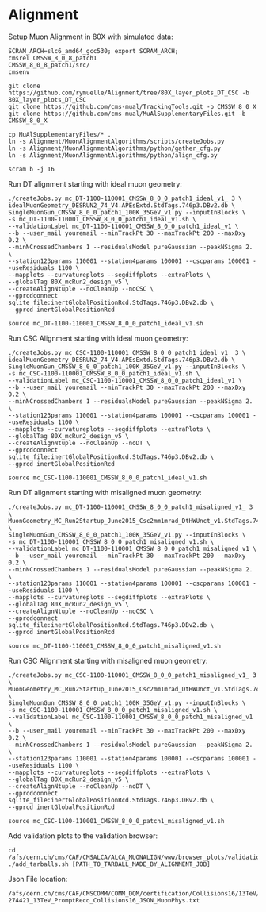 # Alignment

Setup Muon Alignment in 80X with simulated data:

    SCRAM_ARCH=slc6_amd64_gcc530; export SCRAM_ARCH;
    cmsrel CMSSW_8_0_8_patch1
    CMSSW_8_0_8_patch1/src/
    cmsenv
    
    git clone https://github.com/rymuelle/Alignment/tree/80X_layer_plots_DT_CSC -b 80X_layer_plots_DT_CSC
    git clone https://github.com/cms-mual/TrackingTools.git -b CMSSW_8_0_X
    git clone https://github.com/cms-mual/MuAlSupplementaryFiles.git -b CMSSW_8_0_X
    
    cp MuAlSupplementaryFiles/* .
    ln -s Alignment/MuonAlignmentAlgorithms/scripts/createJobs.py
    ln -s Alignment/MuonAlignmentAlgorithms/python/gather_cfg.py
    ln -s Alignment/MuonAlignmentAlgorithms/python/align_cfg.py
    
    scram b -j 16

Run DT alignment starting with ideal muon geometry:

    ./createJobs.py mc_DT-1100-110001_CMSSW_8_0_0_patch1_ideal_v1_ 3 \
    idealMuonGeometry_DESRUN2_74_V4.APEsExtd.StdTags.746p3.DBv2.db \
    SingleMuonGun_CMSSW_8_0_0_patch1_100K_35GeV_v1.py --inputInBlocks \
    -s mc_DT-1100-110001_CMSSW_8_0_0_patch1_ideal_v1.sh \
    --validationLabel mc_DT-1100-110001_CMSSW_8_0_0_patch1_ideal_v1 \
    --b --user_mail youremail --minTrackPt 30 --maxTrackPt 200 --maxDxy 0.2 \
    --minNCrossedChambers 1 --residualsModel pureGaussian --peakNSigma 2. \
    --station123params 110001 --station4params 100001 --cscparams 100001 --useResiduals 1100 \
    --mapplots --curvatureplots --segdiffplots --extraPlots \
    --globalTag 80X_mcRun2_design_v5 \
    --createAlignNtuple --noCleanUp --noCSC \
    --gprcdconnect sqlite_file:inertGlobalPositionRcd.StdTags.746p3.DBv2.db \
    --gprcd inertGlobalPositionRcd
    
    source mc_DT-1100-110001_CMSSW_8_0_0_patch1_ideal_v1.sh

Run CSC Alignment starting with ideal muon geometry:

    ./createJobs.py mc_CSC-1100-110001_CMSSW_8_0_0_patch1_ideal_v1_ 3 \
    idealMuonGeometry_DESRUN2_74_V4.APEsExtd.StdTags.746p3.DBv2.db \
    SingleMuonGun_CMSSW_8_0_0_patch1_100K_35GeV_v1.py --inputInBlocks \
    -s mc_CSC-1100-110001_CMSSW_8_0_0_patch1_ideal_v1.sh \
    --validationLabel mc_CSC-1100-110001_CMSSW_8_0_0_patch1_ideal_v1 \
    --b --user_mail youremail --minTrackPt 30 --maxTrackPt 200 --maxDxy 0.2 \
    --minNCrossedChambers 1 --residualsModel pureGaussian --peakNSigma 2. \
    --station123params 110001 --station4params 100001 --cscparams 100001 --useResiduals 1100 \
    --mapplots --curvatureplots --segdiffplots --extraPlots \
    --globalTag 80X_mcRun2_design_v5 \
    --createAlignNtuple --noCleanUp --noDT \
    --gprcdconnect sqlite_file:inertGlobalPositionRcd.StdTags.746p3.DBv2.db \
    --gprcd inertGlobalPositionRcd
    
    source mc_CSC-1100-110001_CMSSW_8_0_0_patch1_ideal_v1.sh
    
Run DT alignment starting with misaligned muon geometry:

    ./createJobs.py mc_DT-1100-110001_CMSSW_8_0_0_patch1_misaligned_v1_ 3 \
    MuonGeometry_MC_Run2Startup_June2015_Csc2mm1mrad_DtHWUnct_v1.StdTags.746p3.DBv2.db \
    SingleMuonGun_CMSSW_8_0_0_patch1_100K_35GeV_v1.py --inputInBlocks \
    -s mc_DT-1100-110001_CMSSW_8_0_0_patch1_misaligned_v1.sh \
    --validationLabel mc_DT-1100-110001_CMSSW_8_0_0_patch1_misaligned_v1 \
    --b --user_mail youremail --minTrackPt 30 --maxTrackPt 200 --maxDxy 0.2 \
    --minNCrossedChambers 1 --residualsModel pureGaussian --peakNSigma 2. \
    --station123params 110001 --station4params 100001 --cscparams 100001 --useResiduals 1100 \
    --mapplots --curvatureplots --segdiffplots --extraPlots \
    --globalTag 80X_mcRun2_design_v5 \
    --createAlignNtuple --noCleanUp --noCSC \
    --gprcdconnect sqlite_file:inertGlobalPositionRcd.StdTags.746p3.DBv2.db \
    --gprcd inertGlobalPositionRcd
    
    source mc_DT-1100-110001_CMSSW_8_0_0_patch1_misaligned_v1.sh

Run CSC Alignment starting with misaligned muon geometry:

    ./createJobs.py mc_CSC-1100-110001_CMSSW_8_0_0_patch1_misaligned_v1_ 3 \
    MuonGeometry_MC_Run2Startup_June2015_Csc2mm1mrad_DtHWUnct_v1.StdTags.746p3.DBv2.db \
    SingleMuonGun_CMSSW_8_0_0_patch1_100K_35GeV_v1.py --inputInBlocks \
    -s mc_CSC-1100-110001_CMSSW_8_0_0_patch1_misaligned_v1.sh \
    --validationLabel mc_CSC-1100-110001_CMSSW_8_0_0_patch1_misaligned_v1 \
    --b --user_mail youremail --minTrackPt 30 --maxTrackPt 200 --maxDxy 0.2 \
    --minNCrossedChambers 1 --residualsModel pureGaussian --peakNSigma 2. \
    --station123params 110001 --station4params 100001 --cscparams 100001 --useResiduals 1100 \
    --mapplots --curvatureplots --segdiffplots --extraPlots \
    --globalTag 80X_mcRun2_design_v5 \
    --createAlignNtuple --noCleanUp --noDT \
    --gprcdconnect sqlite_file:inertGlobalPositionRcd.StdTags.746p3.DBv2.db \
    --gprcd inertGlobalPositionRcd
    
    source mc_CSC-1100-110001_CMSSW_8_0_0_patch1_misaligned_v1.sh

Add validation plots to the validation browser:

    cd /afs/cern.ch/cms/CAF/CMSALCA/ALCA_MUONALIGN/www/browser_plots/validation
    ./add_tarballs.sh [PATH_TO_TARBALL_MADE_BY_ALIGNMENT_JOB]

Json File location:

    /afs/cern.ch/cms/CAF/CMSCOMM/COMM_DQM/certification/Collisions16/13TeV/Cert_271036-274421_13TeV_PromptReco_Collisions16_JSON_MuonPhys.txt 
